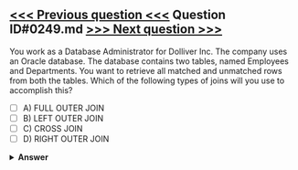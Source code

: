 [<<< Previous question <<<](0248.md)   Question ID#0249.md   [>>> Next question >>>](0250.md)
---

You work as a Database Administrator for Dolliver Inc. The company uses an Oracle database. The database contains two tables, named Employees and Departments. You want to retrieve all matched and unmatched rows from both the tables. Which of the following types of joins will you use to accomplish this?

- [ ] A) FULL OUTER JOIN
- [ ] B) LEFT OUTER JOIN
- [ ] C) CROSS JOIN
- [ ] D) RIGHT OUTER JOIN

<details><summary><b>Answer</b></summary>
<p>
  Answer: <strong>A</strong>
</p>
</details>
